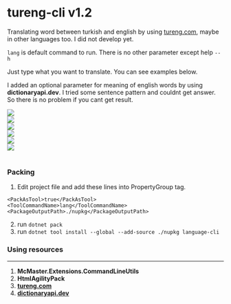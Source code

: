 # tureng-cli v1.2


Translating word between turkish and english by using [tureng.com](tureng.com), maybe in other languages too. I did not develop yet.

``lang`` is default command to run. There is no other parameter except help ``--h``

Just type what you want to translate. You can see examples below.

I added an optional parameter for meaning of english words 
by using **dictionaryapi.dev**. 
I tried some sentence pattern and couldnt get answer. 
So there is no problem if you cant get result.

<img src="https://github.com/melihhtasci/tureng-cli/blob/main/doc_images/help.png?raw=true" />
<br/>

<img src="https://github.com/melihhtasci/tureng-cli/blob/main/doc_images/lang-1.png?raw=true" />
<br/>

<img src="https://github.com/melihhtasci/tureng-cli/blob/main/doc_images/lang-2.png?raw=true" />
<br/>

<img src="https://github.com/melihhtasci/tureng-cli/blob/main/doc_images/lang-3.png?raw=true" />
<br/>

<img src="https://github.com/melihhtasci/tureng-cli/blob/main/doc_images/lang-4.png?raw=true" />
<br/>

<img src="https://github.com/melihhtasci/tureng-cli/blob/main/doc_images/d-parameter.png?raw=true" />
<br/>
<br/>

### Packing

1. Edit project file and add these lines into PropertyGroup tag.
```
<PackAsTool>true</PackAsTool>
<ToolCommandName>lang</ToolCommandName>
<PackageOutputPath>./nupkg</PackageOutputPath>
```
2. run ``dotnet pack``
2. run ``dotnet tool install --global --add-source ./nupkg language-cli`` 

### Using resources
<hr>

1. <b>McMaster.Extensions.CommandLineUtils</b>
2. <b>HtmlAgilityPack</b>
3. <b>[tureng.com](https://tureng.com)</b>
3. <b>[dictionaryapi.dev](https://api.dictionaryapi.dev/api/v2/entries/en/student)</b>

